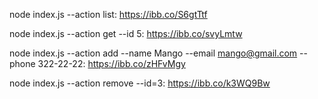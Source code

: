 node index.js --action list: https://ibb.co/S6gtTtf

node index.js --action get --id 5: https://ibb.co/svyLmtw

node index.js --action add --name Mango --email mango@gmail.com --phone 322-22-22: https://ibb.co/zHFvMgy

node index.js --action remove --id=3: https://ibb.co/k3WQ9Bw
